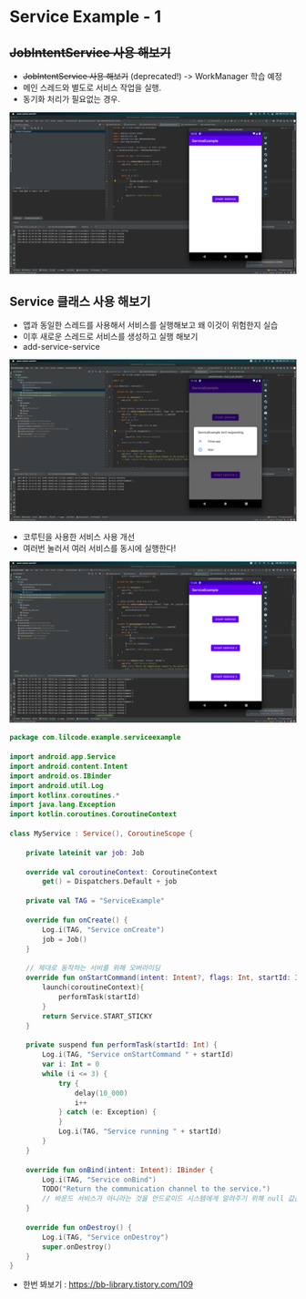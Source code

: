 # Service Example - 1

## ~~JobIntentService 사용 해보기~~
- ~~JobIntentService 사용 해보기~~ (deprecated!) -> WorkManager 학습 예정
- 메인 스레드와 별도로 서비스 작업을 실행.
- 동기화 처리가 필요없는 경우.

![img](img/img1.png)

## Service 클래스 사용 해보기

- 앱과 동일한 스레드를 사용해서 서비스를 실행해보고 왜 이것이 위험한지 실습
- 이후 새로운 스레드로 서비스를 생성하고 실행 해보기
- add-service-service

![img2](img/img2.png)

- 코루틴을 사용한 서비스 사용 개선
- 여러번 눌러서 여러 서비스를 동시에 실행한다!


![img3](img/img3.png)

```kotlin
package com.lilcode.example.serviceexample

import android.app.Service
import android.content.Intent
import android.os.IBinder
import android.util.Log
import kotlinx.coroutines.*
import java.lang.Exception
import kotlin.coroutines.CoroutineContext

class MyService : Service(), CoroutineScope {

    private lateinit var job: Job

    override val coroutineContext: CoroutineContext
        get() = Dispatchers.Default + job

    private val TAG = "ServiceExample"

    override fun onCreate() {
        Log.i(TAG, "Service onCreate")
        job = Job()
    }

    // 제대로 동작하는 서비를 위해 오버라이딩
    override fun onStartCommand(intent: Intent?, flags: Int, startId: Int): Int {
        launch(coroutineContext){
            performTask(startId)
        }
        return Service.START_STICKY
    }

    private suspend fun performTask(startId: Int) {
        Log.i(TAG, "Service onStartCommand " + startId)
        var i: Int = 0
        while (i <= 3) {
            try {
                delay(10_000)
                i++
            } catch (e: Exception) {
            }
            Log.i(TAG, "Service running " + startId)
        }
    }

    override fun onBind(intent: Intent): IBinder {
        Log.i(TAG, "Service onBind")
        TODO("Return the communication channel to the service.")
        // 바운드 서비스가 아니라는 것을 안드로이드 시스템에게 알려주기 위해 null 값을 반환.
    }

    override fun onDestroy() {
        Log.i(TAG, "Service onDestroy")
        super.onDestroy()
    }
}
```

- 한번 봐보기 : https://bb-library.tistory.com/109